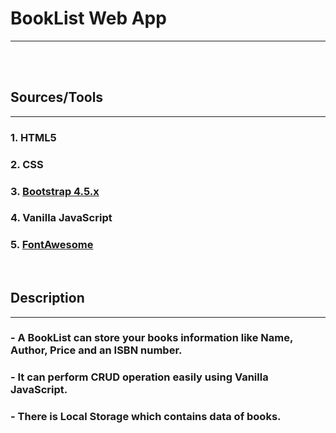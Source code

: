 # BookList Web App[]()

***

<br /> 

<br />

## Sources/Tools

---

### 1. HTML5

### 2. CSS

### 3. [Bootstrap 4.5.x](https://getbootstrap.com/docs/4.5/getting-started/introduction/)

### 4. Vanilla JavaScript

### 5. [FontAwesome](https://fontawesome.com/)

<br />

## Description

---

### - A BookList can store your books information like Name, Author, Price and an ISBN number.

### - It can perform CRUD operation easily using Vanilla JavaScript.

### - There is Local Storage which contains data of books.
